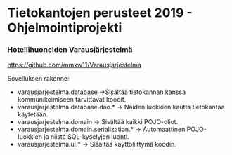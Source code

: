# Tietokantojen perusteet 2019 - Ohjelmointiprojekti 
### Hotellihuoneiden Varausjärjestelmä
https://github.com/mmxw11/Varausjarjestelma

Sovelluksen rakenne:
 * varausjarjestelma.database ->Sisältää tietokannan kanssa kommunikoimiseen tarvittavat koodit.
 * varausjarjestelma.database.dao.* -> Näiden luokkien kautta tietokantaa käytetään.
 * varausjarjestelma.domain -> Sisältää kaikki POJO-oliot.
 * varausjarjestelma.domain.serialization.* -> Automaattinen POJO-luokkien ja niistä SQL-kyselyjen luonti.
 * varausjarjestelma.ui.* -> Sisältää käyttöliittymä koodin.
